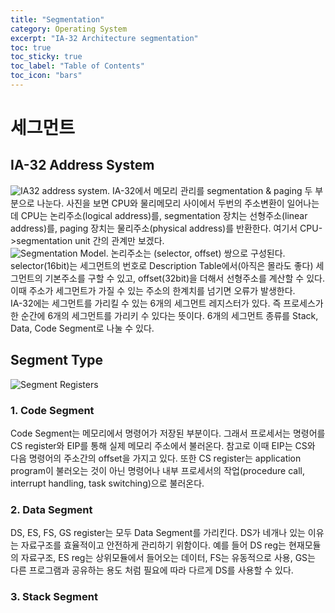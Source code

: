 ```yaml
---
title: "Segmentation"
category: Operating System
excerpt: "IA-32 Architecture segmentation"
toc: true
toc_sticky: true
toc_label: "Table of Contents"
toc_icon: "bars"
---
```

# 세그먼트
## IA-32 Address System
![IA32 address system](https://user-images.githubusercontent.com/45323902/152790702-b40ecef8-5950-4118-a13a-a236450c44c7.png). 
IA-32에서 메모리 관리를 segmentation & paging 두 부분으로 나눈다. 사진을 보면 CPU와 물리메모리 사이에서 두번의 주소변환이 일어나는데 CPU는 논리주소(logical address)를, segmentation 장치는 선형주소(linear address)를, paging 장치는 물리주소(physical address)를 반환한다. 여기서 CPU->segmentation unit 간의 관계만 보겠다.  
![Segmentation Model](https://user-images.githubusercontent.com/45323902/152787383-4ecb1827-26ab-46c8-a42f-3130c27f164f.png). 
논리주소는 (selector, offset) 쌍으로 구성된다. selector(16bit)는 세그먼트의 번호로 Description Table에서(아직은 몰라도 좋다) 세그먼트의 기본주소를 구할 수 있고, offset(32bit)을 더해서 선형주소를 계산할 수 있다. 이때 주소가 세그먼트가 가질 수 있는 주소의 한계치를 넘기면 오류가 발생한다.   
IA-32에는 세그먼트를 가리킬 수 있는 6개의 세그먼트 레지스터가 있다. 즉 프로세스가 한 순간에 6개의 세그먼트를 가리키 수 있다는 뜻이다. 6개의 세그먼트 종류를 Stack, Data, Code Segment로 나눌 수 있다.  
## Segment Type
![Segment Registers](https://user-images.githubusercontent.com/45323902/152787523-567bf142-581b-431a-b302-29a484e50c26.png) 
### 1. Code Segment
Code Segment는 메모리에서 명령어가 저장된 부분이다. 그래서 프로세서는 명령어를 CS register와 EIP를 통해 실제 메모리 주소에서 불러온다. 참고로 이때 EIP는 CS와 다음 명령어의 주소간의 offset을 가지고 있다. 또한 CS register는 application program이 불러오는 것이 아닌 명령어나 내부 프로세서의 작업(procedure call, interrupt handling, task switching)으로 불러온다.
### 2. Data Segment
DS, ES, FS, GS register는 모두 Data Segment를 가리킨다. DS가 네개나 있는 이유는 자료구조를 효율적이고 안전하게 관리하기 위함이다. 예를 들어 DS reg는 현재모듈의 자료구조, ES reg는 상위모듈에서 들어오는 데이터, FS는 유동적으로 사용, GS는 다른 프로그램과 공유하는 용도 처럼 필요에 따라 다르게 DS를 사용할 수 있다.
### 3. Stack Segment
